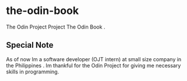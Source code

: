 # the-odin-book
The Odin Project Project The Odin Book .
## Special Note
As of now Im a software developer (OJT intern) at small size company in the Philippines .
Im thankful for the Odin Project for giving me necessary skills in programming.
